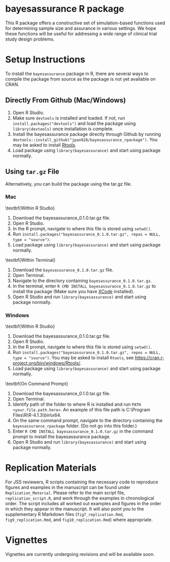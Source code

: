 # bayesassurance R package

This R package offers a constructive set of simulation-based functions
used for determining sample size and assurance in various settings. 
We hope these functions will be useful for addressing a wide range of 
clinical trial study design problems. 

# Setup Instructions

To install the `bayesassurance` package in R, there are several ways to compile the package from
source as the package is not yet available on CRAN. 

## Directly From Github (Mac/Windows)
  1. Open R Studio.
  2. Make sure `devtools` is installed and loaded. If not, run `install.packages("devtools")` and 
  load the package using `library(devtools)` once installation is complete. 
  3. Install the bayesassurance package directly through Github by running
  `devtools::install_github("jpan928/bayesassurance_rpackage")`. 
  You may be asked to install [Rtools](https://cran.rstudio.com/bin/windows/Rtools/). 
  4. Load package using `library(bayesassurance)` and start using package normally. 


## Using `tar.gz` File

Alternatively, you can build the package using the tar.gz file.

### Mac

\textbf{Within R Studio}

  1. Download the bayesassurance_0.1.0.tar.gz file. 
  2. Open R Studio.
  3. In the R prompt, navigate to where this file is stored using `setwd()`. 
  4. Run `install.packages("bayesassurance_0.1.0.tar.gz", repos = NULL, type = "source")`. 
  5. Load package using `library(bayesassurance)` and start using package normally. 

\textbf{Within Terminal}

  1. Download the `bayesassurance_0.1.0.tar.gz` file.
  2. Open Terminal.
  3. Navigate to the directory containing `bayesassurance_0.1.0.tar.gz`.
  4. In the terminal, enter `R CMD INSTALL bayesassurance_0.1.0.tar.gz` to install the 
  package (Make sure you have [XCode](https://apps.apple.com/us/app/xcode/id497799835?mt=12) 
  installed). 
  5. Open R Studio and run `library(bayesassurance)` and start using package normally. 
  
  
### Windows

\textbf{Within R Studio}

  1. Download the bayesassurance_0.1.0.tar.gz file. 
  2. Open R Studio.
  3. In the R prompt, navigate to where this file is stored using `setwd()`. 
  4. Run `install.packages("bayesassurance_0.1.0.tar.gz", repos = NULL, type = "source")`.
  You may be asked to install `Rtools`, see https://cran.r-project.org/bin/windows/Rtools/. 
  5. Load package using `library(bayesassurance)` and start using package normally. 
  
  
\textbf{On Command Prompt}  

  1. Download the bayesassurance_0.1.0.tar.gz file.
  2. Open Terminal.
  3. Identify path of the folder to where R is installed and run `PATH <your.file.path.here>`. 
  An example of this file path is C:\Program Files\R\R-4.1.3\bin\x64. 
  4. On the same command prompt, navigate to the directory containing the `bayesassurance_rpackage` folder.
  (Do not go into this folder.)
  5. Enter `R CMD INSTALL bayesassurance_0.1.0.tar.gz` in the command prompt to install the 
  bayesassurance package. 
  6. Open R Studio and run `library(bayesassurance)` and start using package normally. 


# Replication Materials

For JSS reviewers, R scripts containing the necessary code to reproduce figures and examples
in the manuscript can be found under `Replication_Material`. Please refer to the main 
script file, `replication_script.R`, and work through the examples in chronological 
order. The script includes all worked out examples and figures in the order in which they 
appear in the manuscript. It will also point you to the supplementary R Markdown files 
(`fig7_replication.Rmd`, `fig9_replication.Rmd`, and `fig10_replication.Rmd`)
where appropriate. 
  
# Vignettes

Vignettes are currently undergoing revisions and will be available soon. 

